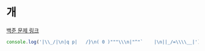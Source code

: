 # 개

[백준 문제 링크](https://www.acmicpc.net/problem/10172)

```javascript
console.log('|\\_/|\n|q p|   /}\n( 0 )"""\\\n|"^"`    |\n||_/=\\\\__|');
```
